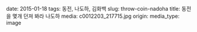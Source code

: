 date: 2015-01-18
tags: 동전, 나도하, 김화백
slug: throw-coin-nadoha
title: 동전을 몇개 던져 봐라 나도하
media: c0012203_217715.jpg
origin: 
media_type: image
